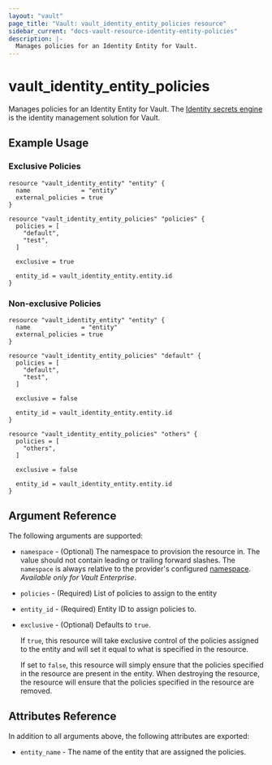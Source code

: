 ```yaml
---
layout: "vault"
page_title: "Vault: vault_identity_entity_policies resource"
sidebar_current: "docs-vault-resource-identity-entity-policies"
description: |-
  Manages policies for an Identity Entity for Vault.
---
```


# vault\_identity\_entity\_policies

Manages policies for an Identity Entity for Vault. The [Identity secrets engine](https://www.vaultproject.io/docs/secrets/identity/index.html) is the identity management solution for Vault.

## Example Usage

### Exclusive Policies

```hcl
resource "vault_identity_entity" "entity" {
  name              = "entity"
  external_policies = true
}

resource "vault_identity_entity_policies" "policies" {
  policies = [
    "default",
    "test",
  ]

  exclusive = true

  entity_id = vault_identity_entity.entity.id
}
```

### Non-exclusive Policies

```hcl
resource "vault_identity_entity" "entity" {
  name              = "entity"
  external_policies = true
}

resource "vault_identity_entity_policies" "default" {
  policies = [
    "default",
    "test",
  ]

  exclusive = false

  entity_id = vault_identity_entity.entity.id
}

resource "vault_identity_entity_policies" "others" {
  policies = [
    "others",
  ]

  exclusive = false

  entity_id = vault_identity_entity.entity.id
}
```

## Argument Reference

The following arguments are supported:

* `namespace` - (Optional) The namespace to provision the resource in.
  The value should not contain leading or trailing forward slashes.
  The `namespace` is always relative to the provider's configured [namespace](/docs/providers/vault#namespace).
   *Available only for Vault Enterprise*.

* `policies` - (Required) List of policies to assign to the entity

* `entity_id` - (Required) Entity ID to assign policies to.

* `exclusive` - (Optional) Defaults to `true`.

    If `true`, this resource will take exclusive control of the policies assigned to the entity and will set it equal to what is specified in the resource.

    If set to `false`, this resource will simply ensure that the policies specified in the resource are present in the entity. When destroying the resource, the resource will ensure that the policies specified in the resource are removed.

## Attributes Reference

In addition to all arguments above, the following attributes are exported:

* `entity_name` - The name of the entity that are assigned the policies.
